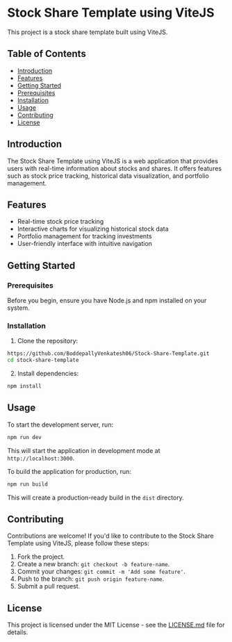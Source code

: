 # Stock Share Template using ViteJS

This project is a stock share template built using ViteJS.

## Table of Contents

- [Introduction](#introduction)
- [Features](#features)
- [Getting Started](#getting-started)
- [Prerequisites](#prerequisites)
- [Installation](#installation)
- [Usage](#usage)
- [Contributing](#contributing)
- [License](#license)

## Introduction

The Stock Share Template using ViteJS is a web application that provides users with real-time information about stocks and shares. It offers features such as stock price tracking, historical data visualization, and portfolio management.

## Features

- Real-time stock price tracking
- Interactive charts for visualizing historical stock data
- Portfolio management for tracking investments
- User-friendly interface with intuitive navigation

## Getting Started

### Prerequisites

Before you begin, ensure you have Node.js and npm installed on your system.

### Installation

1. Clone the repository:

```bash
https://github.com/BoddepallyVenkatesh06/Stock-Share-Template.git
cd stock-share-template
```

2. Install dependencies:

```bash
npm install
```

## Usage

To start the development server, run:

```bash
npm run dev
```

This will start the application in development mode at `http://localhost:3000`.

To build the application for production, run:

```bash
npm run build
```

This will create a production-ready build in the `dist` directory.

## Contributing

Contributions are welcome! If you'd like to contribute to the Stock Share Template using ViteJS, please follow these steps:

1. Fork the project.
2. Create a new branch: `git checkout -b feature-name`.
3. Commit your changes: `git commit -m 'Add some feature'`.
4. Push to the branch: `git push origin feature-name`.
5. Submit a pull request.

## License

This project is licensed under the MIT License - see the [LICENSE.md](LICENSE.md) file for details.
